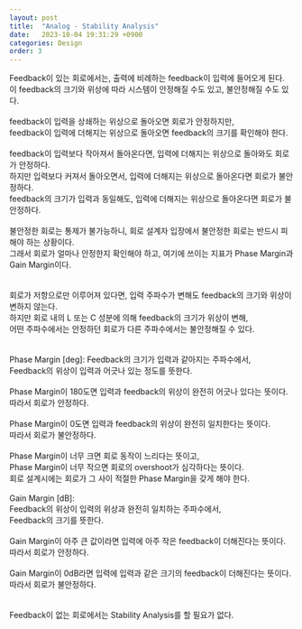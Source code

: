 ```yaml
---
layout: post
title:  "Analog - Stability Analysis"
date:   2023-10-04 19:31:29 +0900
categories: Design
order: 3
---
```


Feedback이 있는 회로에서는, 출력에 비례하는 feedback이 입력에 들어오게 된다.<br>
이 feedback의 크기와 위상에 따라 시스템이 안정해질 수도 있고, 불안정해질 수도 있다.<br>
<br>
feedback이 입력을 상쇄하는 위상으로 돌아오면 회로가 안정하지만,<br>
feedback이 입력에 더해지는 위상으로 돌아오면 feedback의 크기를 확인해야 한다.<br>
<br>
feedback이 입력보다 작아져서 돌아온다면, 입력에 더해지는 위상으로 돌아와도 회로가 안정하다.<br>
하지만 입력보다 커져서 돌아오면서, 입력에 더해지는 위상으로 돌아온다면 회로가 불안정하다.<br>
feedback의 크기가 입력과 동일해도, 입력에 더해지는 위상으로 돌아온다면 회로가 불안정하다.<br>
<br>
불안정한 회로는 통제가 불가능하니, 회로 설계자 입장에서 불안정한 회로는 반드시 피해야 하는 상황이다.<br>
그래서 회로가 얼마나 안정한지 확인해야 하고, 여기에 쓰이는 지표가 Phase Margin과 Gain Margin이다.<br>
<br>
<br>
회로가 저항으로만 이루어져 있다면, 입력 주파수가 변해도 feedback의 크기와 위상이 변하지 않는다.<br>
하지만 회로 내의 L 또는 C 성분에 의해 feedback의 크기가 위상이 변해,<br>
어떤 주파수에서는 안정하던 회로가 다른 주파수에서는 불안정해질 수 있다.<br>
<br>
<br>
Phase Margin [deg]:
Feedback의 크기가 입력과 같아지는 주파수에서,<br>
Feedback의 위상이 입력과 어긋나 있는 정도를 뜻한다.<br>
<br>
Phase Margin이 180도면 입력과 feedback의 위상이 완전히 어긋나 있다는 뜻이다.<br>
따라서 회로가 안정하다.<br>
<br>
Phase Margin이 0도면 입력과 feedback의 위상이 완전히 일치한다는 뜻이다.<br>
따라서 회로가 불안정하다.<br>
<br>
Phase Margin이 너무 크면 회로 동작이 느리다는 뜻이고,<br>
Phase Margin이 너무 작으면 회로의 overshoot가 심각하다는 뜻이다.<br>
회로 설계시에는 회로가 그 사이 적절한 Phase Margin을 갖게 해야 한다.<br>
<br>
Gain Margin [dB]:<br>
Feedback의 위상이 입력의 위상과 완전히 일치하는 주파수에서,<br>
Feedback의 크기를 뜻한다.<br>
<br>
Gain Margin이 아주 큰 값이라면 입력에 아주 작은 feedback이 더해진다는 뜻이다.<br>
따라서 회로가 안정하다.<br>
<br>
Gain Margin이 0dB라면 입력에 입력과 같은 크기의 feedback이 더해진다는 뜻이다.<br>
따라서 회로가 불안정하다.<br>
<br>
<br>
Feedback이 없는 회로에서는 Stability Analysis를 할 필요가 없다.
